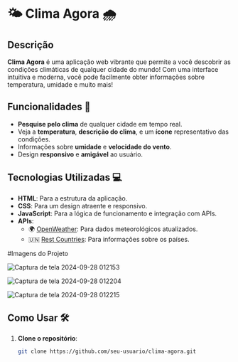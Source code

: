 # 🌤️ Clima Agora 🌧️

## Descrição

**Clima Agora** é uma aplicação web vibrante que permite a você descobrir as condições climáticas de qualquer cidade do mundo! Com uma interface intuitiva e moderna, você pode facilmente obter informações sobre temperatura, umidade e muito mais!

## Funcionalidades 🚀

- **Pesquise pelo clima** de qualquer cidade em tempo real.
- Veja a **temperatura**, **descrição do clima**, e um **ícone** representativo das condições.
- Informações sobre **umidade** e **velocidade do vento**.
- Design **responsivo** e **amigável** ao usuário.

## Tecnologias Utilizadas 💻

- **HTML**: Para a estrutura da aplicação.
- **CSS**: Para um design atraente e responsivo.
- **JavaScript**: Para a lógica de funcionamento e integração com APIs.
- **APIs**:
  - 🌍 [OpenWeather](https://openweathermap.org/api): Para dados meteorológicos atualizados.
  - 🇺🇳 [Rest Countries](https://restcountries.com): Para informações sobre os países.

#Imagens do Projeto

![Captura de tela 2024-09-28 012153](https://github.com/user-attachments/assets/bff7cef9-cc50-4ae5-b335-0283273a9561)

![Captura de tela 2024-09-28 012204](https://github.com/user-attachments/assets/56ee06d5-16fd-4869-9588-fce3171b9fd1)

![Captura de tela 2024-09-28 012215](https://github.com/user-attachments/assets/9ba1750a-cbab-4e04-9aee-6b0d50a5f6d8)

## Como Usar 🛠️

1. **Clone o repositório**:
   ```bash
   git clone https://github.com/seu-usuario/clima-agora.git


   
